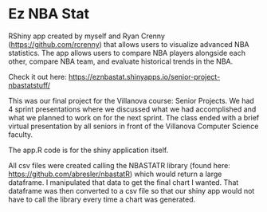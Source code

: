 # Ez NBA Stat

RShiny app created by myself and Ryan Crenny (https://github.com/rcrenny) that allows users to visualize advanced NBA statistics. The app allows users to compare NBA players alongside each other, compare NBA team, and evaluate historical trends in the NBA.

Check it out here: https://eznbastat.shinyapps.io/senior-project-nbastatstuff/

This was our final project for the Villanova course: Senior Projects. We had 4 sprint presentations where we discussed what we had accomplished and what we planned to work on for the next sprint. The class ended with a brief virtual presentation by all seniors in front of the Villanova Computer Science faculty.

The app.R code is for the shiny application itself.

All csv files were created calling the NBASTATR library (found here: https://github.com/abresler/nbastatR) which would return a large dataframe. I manipulated that data to get the final chart I wanted. That dataframe was then converted to a csv file so that our shiny app would not have to call the library every time a chart was generated.
